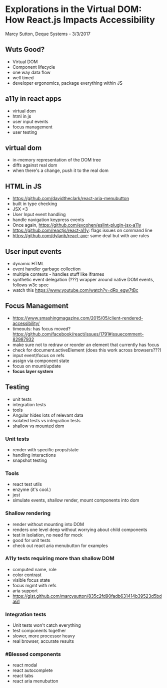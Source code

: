 # Explorations in the Virtual DOM: How React.js Impacts Accessibility

Marcy Sutton, Deque Systems - 3/3/2017

## Wuts Good?
- Virtual DOM
- Component lifecycle
- one way data flow
- well timed
- developer ergonomics, package everything within JS

## a11y in react apps
- virtual dom
- html in js
- user input events
- focus management
- user testing

## virtual dom
- in-memory representation of the DOM tree
- diffs against real dom
- when there's a change, push it to the real dom

## HTML in JS
- https://github.com/davidtheclark/react-aria-menubutton
- built in type checking
- JSX <3
- User Input event handling
- handle navigation keypress events
- Once again, https://github.com/evcohen/eslint-plugin-jsx-a11y
- https://github.com/reactjs/react-a11y: flags issues on command line
- https://github.com/dylanb/react-axe: same deal but with axe rules

## User input events
- dynamic HTML
- event handler garbage collection
- multiple contexts - handles stuff like iframes
- synthetic event delegation (???) wrapper around native DOM events, follows w3c spec
- watch this https://www.youtube.com/watch?v=dRo_egw7tBc

## Focus Management
- https://www.smashingmagazine.com/2015/05/client-rendered-accessibility/
- timeouts: has focus moved? https://github.com/facebook/react/issues/1791#issuecomment-82987932
- make sure not to redraw or reorder an element that currently has focus
- check for document.activeElement (does this work across browsers???)
- input event/focus on refs
- assign via component state
- focus on mount/update
- **focus layer system**

## Testing
- unit tests
- integration tests
- tools
- Angular hides lots of relevant data
- isolated tests vs integration tests
- shallow vs mounted dom

### Unit tests
- render with specific props/state
- handling interactions
- snapshot testing

### Tools
- react test utils
- enzyme (it's cool.)
- jest
- simulate events, shallow render, mount components into dom

### Shallow rendering
- render without mounting into DOM
- renders one level deep without worrying about child components
- test in isolation, no need for mock
- good for unit tests
- check out react aria menubutton for examples

### A11y tests requiring more than shallow DOM
- computed name, role
- color contrast
- visible focus state
- focus mgmt with refs
- aria support
- https://gist.github.com/marcysutton/835c2fd90fadb631414b39523d5bda61

### Integration tests
- Unit tests won't catch everything
- test components together
- slower, more processor heavy
- real browser, accurate results

### #Blessed components
- react modal
- react autocomplete
- react tabs
- react aria menubutton
